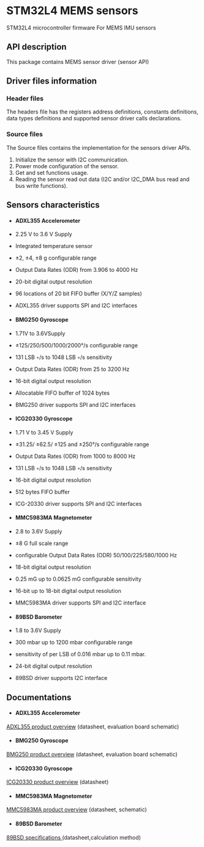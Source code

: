 # **STM32L4 MEMS sensors**
 STM32L4  microcontroller  firmware For MEMS  IMU sensors


## API description

This package contains MEMS sensor driver (sensor API) 

## Driver files information
### Header files

The headers file has the registers address definitions, constants definitions, data types definitions and supported sensor driver calls declarations.
### Source files 
The Source files contains the implementation for the sensors driver APIs.
1. Initialize the sensor with I2C communication. 
2. Power mode configuration of the sensor.
3. Get and set functions usage.
4. Reading the sensor read out data (I2C and/or I2C_DMA bus read and bus write functions). 

## Sensors characteristics 


- #### ADXL355 Accelerometer 

- 2.25 V to 3.6 V Supply
- Integrated temperature sensor
- ±2, ±4, ±8 g configurable range
- Output Data Rates (ODR) from 3.906 to 4000 Hz 
- 20-bit digital output resolution
-   96 locations of 20 bit FIFO buffer (X/Y/Z samples)
- ADXL355 driver supports SPI and I2C interfaces

- #### BMG250 Gyroscope 

- 1.71V to 3.6VSupply
- ±125/250/500/1000/2000°/s configurable range
- 131 LSB ◦/s to 1048 LSB ◦/s sensitivity 
- Output Data Rates (ODR) from 25 to 3200 Hz
- 16-bit digital output resolution
- Allocatable FIFO buffer of 1024 bytes
- BMG250 driver supports SPI and I2C interfaces

- #### ICG20330 Gyroscope 

- 1.71 V to 3.45 V Supply
- ±31.25/ ±62.5/ ±125 and ±250°/s configurable range
- Output Data Rates (ODR) from 1000 to 8000 Hz
- 131 LSB ◦/s to 1048 LSB ◦/s sensitivity 
- 16-bit digital output resolution

- 512 bytes FIFO buffer
- ICG-20330 driver supports SPI and I2C interfaces




- #### MMC5983MA Magnetometer

- 2.8  to 3.6V Supply
- ±8 G full scale range 
- configurable  Output Data Rates (ODR) 50/100/225/580/1000 Hz
- 18-bit digital output resolution
- 0.25 mG up to 0.0625 mG  configurable  sensitivity 
- 16-bit up to 18-bit digital output resolution
 
- MMC5983MA driver supports SPI and I2C interface


- #### 89BSD Barometer
-  1.8 to 3.6V Supply
-  300 mbar up to 1200 mbar configurable range
- sensitivity of  per LSB of 0.016 mbar up to 0.11 mbar.
- 24-bit digital output resolution
- 89BSD driver supports  I2C interface 
## Documentations 


- #### ADXL355 Accelerometer 
[ ADXL355 product overview](https://www.analog.com/en/products/adxl355.html#product-overview) (datasheet, evaluation board schematic)

- #### BMG250 Gyroscope 
[ BMG250 product overview](https://www.bosch-sensortec.com/media/boschsensortec/downloads/datasheets/bst-bmg250-ds000.pdf) (datasheet, evaluation board schematic)


- #### ICG20330 Gyroscope 

 [ICG20330 product overview](https://invensense.tdk.com/download-pdf/icg-20330-datasheet/) (datasheet)
- #### MMC5983MA Magnetometer
[ MMC5983MA product overview](https://media.digikey.com/pdf/Data%20Sheets/MEMSIC%20PDFs/MMC5983MA_RevA_4-3-19.pdf) (datasheet, schematic)


- #### 89BSD Barometer
[ 89BSD specifications ](https://www.te.com/commerce/DocumentDelivery/DDEController?Action=srchrtrv&DocNm=89BSD&DocType=DS&DocLang=English) (datasheet,calculation method)
